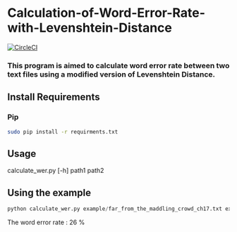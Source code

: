 # Calculation-of-Word-Error-Rate-with-Levenshtein-Distance
 
[![CircleCI](https://circleci.com/gh/lulazaria/Calculation-of-WER-with-Levenshtein-distance/tree/master.svg?style=svg)](https://circleci.com/gh/lulazaria/Calculation-of-WER-with-Levenshtein-distance/tree/master)
 
### This program is aimed to calculate word error rate between two text files using a modified version of Levenshtein Distance.

## Install Requirements

### Pip

```bash
sudo pip install -r requirments.txt
```

## Usage

calculate_wer.py [-h] path1 path2

## Using the example

```python 
python calculate_wer.py example/far_from_the_maddling_crowd_ch17.txt example/far_from_the_maddling_crowd_ch17(transcribed).txt
```
The word error rate : 26 %


 
